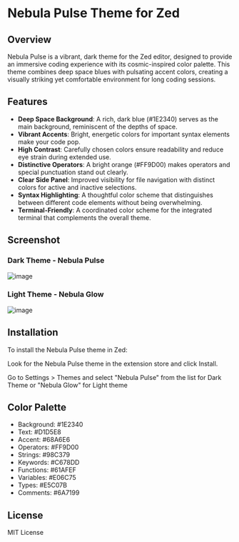 # Nebula Pulse Theme for Zed

## Overview

Nebula Pulse is a vibrant, dark theme for the Zed editor, designed to provide an immersive coding experience with its cosmic-inspired color palette. This theme combines deep space blues with pulsating accent colors, creating a visually striking yet comfortable environment for long coding sessions.

## Features

- **Deep Space Background**: A rich, dark blue (#1E2340) serves as the main background, reminiscent of the depths of space.
- **Vibrant Accents**: Bright, energetic colors for important syntax elements make your code pop.
- **High Contrast**: Carefully chosen colors ensure readability and reduce eye strain during extended use.
- **Distinctive Operators**: A bright orange (#FF9D00) makes operators and special punctuation stand out clearly.
- **Clear Side Panel**: Improved visibility for file navigation with distinct colors for active and inactive selections.
- **Syntax Highlighting**: A thoughtful color scheme that distinguishes between different code elements without being overwhelming.
- **Terminal-Friendly**: A coordinated color scheme for the integrated terminal that complements the overall theme.

## Screenshot
### Dark Theme - Nebula Pulse
![image](https://github.com/user-attachments/assets/cbbfde38-d177-47b9-b145-efa8042e1e38)

### Light Theme - Nebula Glow
![image](https://github.com/user-attachments/assets/38071764-11f2-4b68-8c39-00d92aa981c0)



## Installation

To install the Nebula Pulse theme in Zed:

Look for the Nebula Pulse theme in the extension store and click Install.

Go to Settings > Themes and select "Nebula Pulse" from the list for Dark Theme or "Nebula Glow" for Light theme

## Color Palette

- Background: #1E2340
- Text: #D1D5E8
- Accent: #68A6E6
- Operators: #FF9D00
- Strings: #98C379
- Keywords: #C678DD
- Functions: #61AFEF
- Variables: #E06C75
- Types: #E5C07B
- Comments: #6A7199

## License
MIT License

